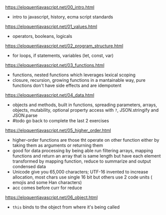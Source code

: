 https://eloquentjavascript.net/00_intro.html
- intro to javascript, history, ecma script standards

https://eloquentjavascript.net/01_values.html
- operators, booleans, logicals

https://eloquentjavascript.net/02_program_structure.html
- for loops, if statements, variables (let, const, var)

https://eloquentjavascript.net/03_functions.html
-  functions, nested functions which leverages lexical scoping
- closure, recursion, growing functions in a mantainable way, pure functions don't have side effects and are idempotent
  
https://eloquentjavascript.net/04_data.html
- objects and methods, built in functions, spreading parameters, arrays, objects, mutability, optional property access with `?`, JSON.stringify and JSON.parse
- #todo go back to complete the last 2 exercises

https://eloquentjavascript.net/05_higher_order.html
- higher-order functions are those tht operate on other function either by taking them as arguments or returning them
- good for data processing by being able run filtering arrays, mapping functions and return an array that is same length but have each element transformed by mapping function, reduce to summarize and output condensed data
- Unicode give you 65,000 characters; UTF-16 invented to increase allocation, most chars use single 16 bit but others use 2 code units ( emojis and some Han characters)
- acc comes before curr for reduce

https://eloquentjavascript.net/06_object.html
- `this` binds to the object from where it's being called
